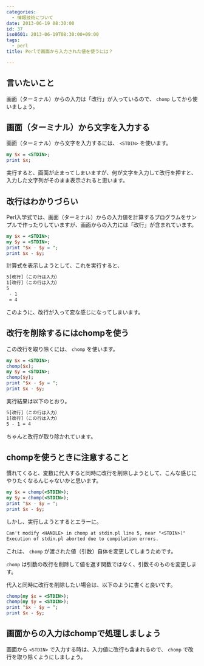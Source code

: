 ```yaml
---
categories:
  - 情報技術について
date: 2013-06-19 08:30:00
id: 37
iso8601: 2013-06-19T08:30:00+09:00
tags:
  - perl
title: Perlで画面から入力された値を使うには？

---
```


## 言いたいこと

画面（ターミナル）からの入力は「改行」が入っているので、 `chomp` してから使いましょう。

## 画面（ターミナル）から文字を入力する

画面（ターミナル）から文字を入力するには、 `<STDIN>` を使います。

```perl
my $x = <STDIN>;
print $x;
```

実行すると、画面が止まってしまいますが、何が文字を入力して改行を押すと、入力した文字列がそのまま表示されると思います。

## 改行はわかりづらい

Perl入学式では、画面（ターミナル）からの入力値を計算するプログラムをサンプルで作ったりしていますが、画面からの入力には「改行」が含まれています。

```perl
my $x = <STDIN>;
my $y = <STDIN>;
print "$x - $y = ";
print $x - $y;
```

計算式を表示しようとして、これを実行すると、

```default
5[改行]（この行は入力）
1[改行]（この行は入力）
5
 - 1
 = 4
```

このように、改行が入って変な感じになってしまいます。

## 改行を削除するにはchompを使う

この改行を取り除くには、 `chomp` を使います。

```perl
my $x = <STDIN>;
chomp($x);
my $y = <STDIN>;
chomp($y);
print "$x - $y = ";
print $x - $y;
```

実行結果は以下のとおり。

```default
5[改行]（この行は入力）
1[改行]（この行は入力）
5 - 1 = 4
```

ちゃんと改行が取り除かれています。

## chompを使うときに注意すること

慣れてくると、変数に代入すると同時に改行を削除しようとして、こんな感じにやりたくなるんじゃないかと思います。

```perl
my $x = chomp(<STDIN>);
my $y = chomp(<STDIN>);
print "$x - $y = ";
print $x - $y;
```

しかし、実行しようとするとエラーに。

```default
Can't modify <HANDLE> in chomp at stdin.pl line 5, near "<STDIN>)"
Execution of stdin.pl aborted due to compilation errors.
```

これは、 `chomp` が渡された値（引数）自体を変更してしまうためです。

`chomp` は引数の改行を削除して値を返す関数ではなく、引数そのものを変更します。

代入と同時に改行を削除したい場合は、以下のように書くと良いです。

```perl
chomp(my $x = <STDIN>);
chomp(my $y = <STDIN>);
print "$x - $y = ";
print $x - $y;
```

## 画面からの入力はchompで処理しましょう

画面から `<STDIN>` で入力する時は、入力値に改行も含まれるので、 `chomp` で改行を取り除くようにしましょう。
